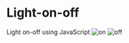 # Light-on-off
Light on-off using JavaScript 
![on](https://github.com/lalit090799/Light-on-off/assets/126779478/8c17a40d-6009-42dc-bbbf-06b7eea68e58)
![off](https://github.com/lalit090799/Light-on-off/assets/126779478/34ecd27c-ab47-4a27-b135-ed814be849c4)
